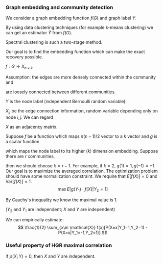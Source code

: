 ### Graph embedding and community detection

We consider a graph embedding function $f(G)$ and graph label $Y$.

By using data clustering techniques (for example k-means clustering) we can get an estimator $\hat{Y}$ from $f(G)$.

Spectral clustering is such a two-stage method.

Our goal is to find the embedding function which can make the exact recovery possible.

$f: G \to X_{n \times k}$



Assumption: the edges are more densely connected within the community and

are loosely connected between different communities.



$Y$ is the node label (independent Bernoulli random variable).

$X_{ij}$ be the edge connection information, random variable depending only on node $i, j$. We can regard

$X$ as an adjacency matrix.

Suppose $f$ be a function which maps $n(n-1)/2$ vector to a $k$ vector and $g$ is a scalar function

which maps the node label to its higher ($k$) dimension embedding. Suppose there are $r$ communities,

then we should choose $k=r-1$. For example, if $k=2$, $g(1)=1,g(-1)=-1$. Our goal is to maximize the averaged correlation. The optimization problem should have some normalization constraint. We require that $E[f(X)]=0$ and $\textrm{Var}[f(X)] = 1$. 
$$
\max E[ g(Y_1) \cdot f(X) | Y_2 = 1]
$$

By Cauchy's inequality we know the maximal value is 1.

($Y_2$ and $Y_1$ are independent; $X$ and $Y$ are independent)

We can empirically estimate:
$$
\frac{1}{2} \sum_{x\in \mathcal{X}} f(x)[P(X=x|Y_1=1,Y_2=1) - P(X=x|Y_1=-1,Y_2=1)]
$$

### Useful property of HGR maximal correlation

If $\rho(X;Y)=0$, then $X$ and $Y$ are independent.







